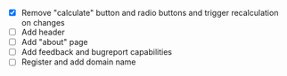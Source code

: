 - [X] Remove "calculate" button and radio buttons and trigger recalculation on changes
- [ ] Add header
- [ ] Add "about" page
- [ ] Add feedback and bugreport capabilities
- [ ] Register and add domain name  
